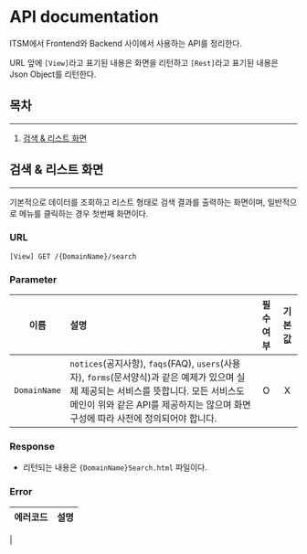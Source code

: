 # API documentation

ITSM에서 Frontend와 Backend 사이에서 사용하는 API를 정리한다.

URL 앞에 `[View]`라고 표기된 내용은 화면을 리턴하고 `[Rest]`라고 표기된 내용은 Json Object를 리턴한다.

## 목차

---

1. [검색 & 리스트 화면](#검색-&-리스트-화면)

## 검색 & 리스트 화면

---

기본적으로 데이터를 조회하고 리스트 형태로 검색 결과를 출력하는 화면이며, 일반적으로 메뉴를 클릭하는 경우 첫번째 화면이다.

### URL
```
[View] GET /{DomainName}/search
```

### Parameter

| 이름 | 설명 | 필수여부 | 기본값 |
|---|:---|:---:|:---:|
|`DomainName`|`notices`(공지사항), `faqs`(FAQ), `users`(사용자), `forms`(문서양식)과 같은 예제가 있으며 실제 제공되는 서비스를 뜻합니다. 모든 서비스도메인이 위와 같은 API를 제공하지는 않으며 화면 구성에 따라 사전에 정의되어야 합니다.| O | X |

### Response
* 리턴되는 내용은 `{DomainName}Search.html` 파일이다.  

### Error

| 에러코드 | 설명 | 
|:---|:---|
|
